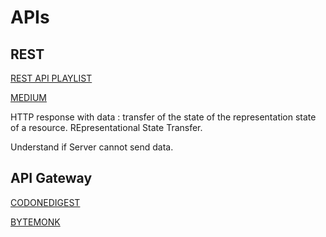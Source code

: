 # APIs


## REST

[REST API PLAYLIST](https://www.youtube.com/watch?v=HeXQ98sogs8&list=PLWPirh4EWFpGRdVZcQCzeTXFBNSTDAdQX)

[MEDIUM](https://medium.com/the-software-design-blog/an-introduction-to-rest-apis-and-microservices-ea9477699b73)

HTTP response with data : transfer of the state of the representation state of a resource. REpresentational State Transfer. 

Understand if Server cannot send data.


## API Gateway

[CODONEDIGEST](https://www.youtube.com/watch?v=lwe28kMehX0)

[BYTEMONK](https://www.youtube.com/watch?v=JNmiOw26PGg)
